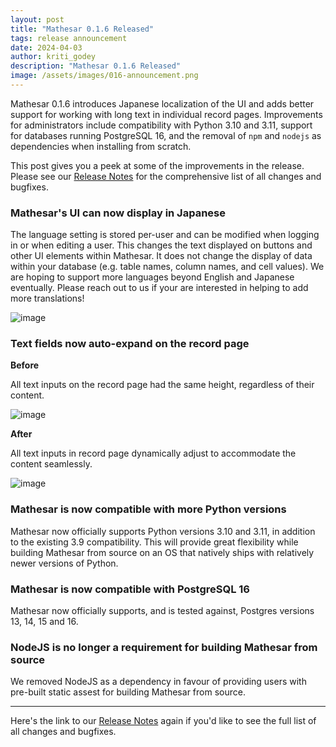 ```yaml
---
layout: post
title: "Mathesar 0.1.6 Released"
tags: release announcement
date: 2024-04-03
author: kriti_godey
description: "Mathesar 0.1.6 Released"
image: /assets/images/016-announcement.png
---
```


Mathesar 0.1.6 introduces Japanese localization of the UI and adds better support for working with long text in individual record pages. Improvements for administrators include compatibility with Python 3.10 and 3.11, support for databases running PostgreSQL 16, and the removal of `npm` and `nodejs` as dependencies when installing from scratch. 

This post gives you a peek at some of the improvements in the release. Please see our [Release Notes](https://docs.mathesar.org/releases/0.1.6/) for the comprehensive list of all changes and bugfixes.

### Mathesar's UI can now display in Japanese

The language setting is stored per-user and can be modified when logging in or when editing a user. This changes the text displayed on buttons and other UI elements within Mathesar. It does not change the display of data within your database (e.g. table names, column names, and cell values). We are hoping to support more languages beyond English and Japanese eventually. Please reach out to us if your are interested in helping to add more translations! 

![image](https://github.com/mathesar-foundation/mathesar/assets/52523023/f100423a-922c-4b6c-ad22-3c16cd06afde)

### Text fields now auto-expand on the record page

**Before**

All text inputs on the record page had the same height, regardless of their content.

![image](https://github.com/mathesar-foundation/mathesar/assets/52523023/e6ded1de-7b81-49f9-9b2e-7a6311a22d4f)

**After**

All text inputs in record page dynamically adjust to accommodate the content seamlessly.

![image](https://github.com/mathesar-foundation/mathesar/assets/52523023/31e031cc-5c71-447f-9381-c4d6fae03b2d)

### Mathesar is now compatible with more Python versions

Mathesar now officially supports Python versions 3.10 and 3.11, in addition to the existing 3.9 compatibility. This will provide great flexibility while building Mathesar from source on an OS that natively ships with relatively newer versions of Python.

### Mathesar is now compatible with PostgreSQL 16

Mathesar now officially supports, and is tested against, Postgres versions 13, 14, 15 and 16.

### NodeJS is no longer a requirement for building Mathesar from source

We removed NodeJS as a dependency in favour of providing users with pre-built static assest for building Mathesar from source.

----

Here's the link to our [Release Notes](https://docs.mathesar.org/releases/0.1.6/) again if you'd like to see the full list of all changes and bugfixes.
